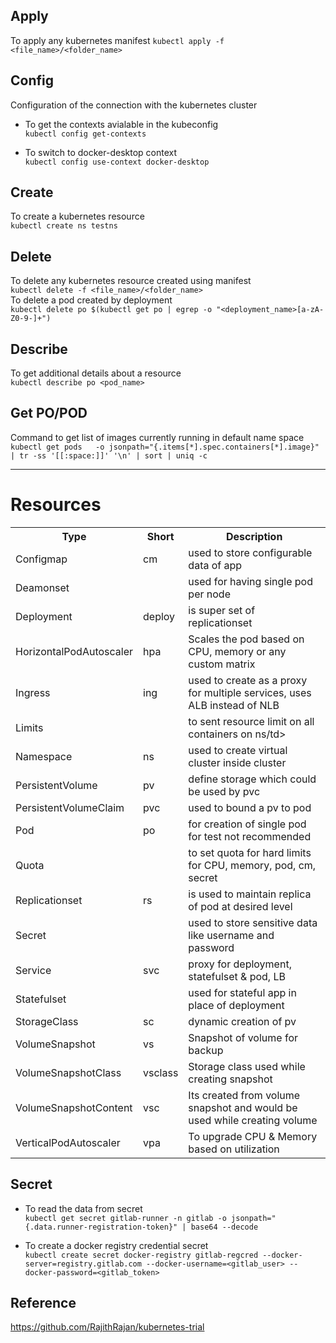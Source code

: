 ## Apply
To apply any kubernetes manifest
`kubectl apply -f <file_name>/<folder_name>`

## Config
Configuration of the connection with the kubernetes cluster

- To get the contexts avialable in the kubeconfig  
`kubectl config get-contexts`

- To switch to docker-desktop context  
`kubectl config use-context docker-desktop `

## Create
To create a kubernetes resource  
`kubectl create ns testns`

## Delete
To delete any kubernetes resource created using manifest  
`kubectl delete -f <file_name>/<folder_name>`  
To delete a pod created by deployment  
`kubectl delete po $(kubectl get po | egrep -o "<deployment_name>[a-zA-Z0-9-]+")`

## Describe
To get additional details about a resource  
`kubectl describe po <pod_name>`

## Get PO/POD
Command to get list of images currently running in default name space  
`kubectl get pods   -o jsonpath="{.items[*].spec.containers[*].image}" | tr -ss '[[:space:]]' '\n' | sort | uniq -c`

***
# Resources

<table>
    <tr>
        <th>Type</th>
        <th>Short</th>
        <th>Description</th>
    </tr>
    <tr>
        <td>Configmap</td>
        <td>cm</td>
        <td>used to store configurable data of app</td>
    </tr>  
    <tr>
        <td>Deamonset</td>
        <td></td>
        <td>used for having single pod per node</td>
    </tr>
    <tr>
        <td>Deployment</td>
        <td>deploy</td>
        <td>is super set of replicationset</td>
    </tr>
    <tr>
        <td>HorizontalPodAutoscaler</td>
        <td>hpa</td>
        <td>Scales the pod based on CPU, memory or any custom matrix </td>
    </tr> 
    <tr>
        <td>Ingress</td>
        <td>ing</td>
        <td>used to create as a proxy for multiple services, uses ALB instead of NLB</td>
    </tr>
    <tr>
        <td>Limits</td>
        <td></td>
        <td>to sent resource limit on all containers on ns/td>
    </tr>
    <tr>
        <td>Namespace</td>
        <td>ns</td>
        <td>used to create virtual cluster inside cluster</td>
    </tr>
    <tr>
        <td>PersistentVolume</td>
        <td>pv</td>
        <td>define storage which could be used by pvc</td>
    </tr>
    <tr>
        <td>PersistentVolumeClaim</td>
        <td>pvc</td>
        <td>used to bound a pv to pod</td>
    </tr>
    <tr>
        <td>Pod</td>
        <td>po</td>
        <td>for creation of single pod for test not recommended</td>
    </tr>
    <tr>
        <td>Quota</td>
        <td></td>
        <td>to set quota for hard limits for CPU, memory, pod, cm, secret</td>
    </tr>  
    <tr>
        <td>Replicationset</td>
        <td>rs</td>
        <td>is used to maintain replica of pod at desired level</td>
    </tr>
    <tr>
        <td>Secret</td>
        <td></td>
        <td>used to store sensitive data like username and password</td>
    </tr>
    <tr>
        <td>Service</td>
        <td>svc</td>
        <td>proxy for deployment, statefulset & pod, LB</td>
    </tr>
    <tr>
        <td>Statefulset</td>
        <td></td>
        <td>used for stateful app in place of deployment</td>
    </tr>
    <tr>
        <td>StorageClass</td>
        <td>sc</td>
        <td>dynamic creation of pv</td>
    </tr>
    <tr>
        <td>VolumeSnapshot</td>
        <td>vs</td>
        <td>Snapshot of volume for backup</td>
    </tr>
    <tr>
        <td>VolumeSnapshotClass</td>
        <td>vsclass</td>
        <td>Storage class used while creating snapshot</td>
    </tr>
    <tr>
        <td>VolumeSnapshotContent</td>
        <td>vsc</td>
        <td>Its created from volume snapshot and would be used while creating volume</td>
    </tr>
    <tr>
        <td>VerticalPodAutoscaler</td>
        <td>vpa</td>
        <td>To upgrade CPU & Memory based on utilization</td>
    </tr>
</table>

## Secret
- To read the data from secret  
`kubectl get secret gitlab-runner -n gitlab -o jsonpath="{.data.runner-registration-token}" | base64 --decode`

- To create a docker registry credential secret  
`kubectl create secret docker-registry gitlab-regcred --docker-server=registry.gitlab.com --docker-username=<gitlab_user> --docker-password=<gitlab_token>`

## Reference 
https://github.com/RajithRajan/kubernetes-trial
